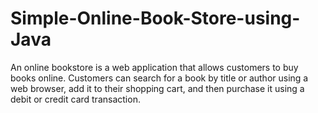# Simple-Online-Book-Store-using-Java
An online bookstore is a web application that allows customers to buy books online. Customers can search for a book by title or author using a web browser, add it to their shopping cart, and then purchase it using a debit or credit card transaction.
